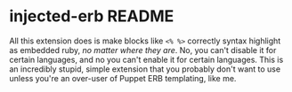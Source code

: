 # injected-erb README

All this extension does is make blocks like ``<% %>`` correctly syntax highlight as
embedded ruby, *no matter where they are*. No, you can't disable it for certain languages,
and no you can't enable it for certain languages. This is an incredibly stupid, simple
extension that you probably don't want to use unless you're an over-user of Puppet ERB
templating, like me.
